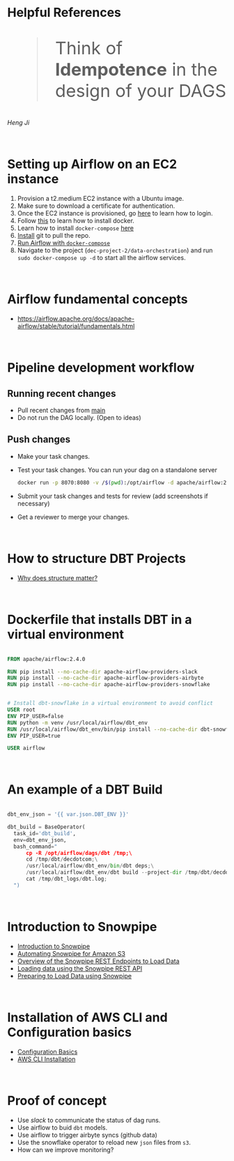 <br/>

# Helpful References

<blockquote style='font-size:2.5rem'>Think of <b>Idempotence</b> in the design of your DAGS </blockquote>

*Heng Ji*

<br/>

# Setting up Airflow on an EC2 instance

1. Provision a t2.medium EC2 instance with a Ubuntu image.
2. Make sure to download a certificate for authentication.
3. Once the EC2 instance is provisioned, go [here](https://docs.airbyte.com/deploying-airbyte/on-aws-ec2/) to learn how to login.
4. Follow [this](https://docs.docker.com/engine/install/ubuntu/) to learn how to install docker.
5. Learn how to install `docker-compose` [here](https://www.digitalocean.com/community/tutorials/how-to-install-and-use-docker-compose-on-ubuntu-20-04)
6. [Install](https://github.com/git-guides/install-git)  git to pull the repo.
7. [Run Airflow with `docker-compose`](https://airflow.apache.org/docs/apache-airflow/stable/howto/docker-compose/index.html)
8. Navigate to the project (`dec-project-2/data-orchestration`) and run `sudo docker-compose up -d` to start all the airflow services.


<br/>

# Airflow fundamental concepts
- https://airflow.apache.org/docs/apache-airflow/stable/tutorial/fundamentals.html

<br/>

# Pipeline development workflow

## Running recent changes
- Pull recent changes from [main](https://github.com/paulhalla/dec-project-2)
- Do not run the DAG locally. (Open to ideas)

## Push changes
- Make your task changes.
- Test your task changes. You can run your dag on a standalone server

	```bash 
	docker run -p 8070:8080 -v /$(pwd):/opt/airflow -d apache/airflow:2.4.0 standalone
	```
- Submit your task changes and tests for review (add screenshots if necessary)
- Get a reviewer to merge your changes.

<br/>


# How to structure DBT Projects
- [Why does structure matter?](https://docs.getdbt.com/guides/best-practices/how-we-structure/1-guide-overview)


<br/>

# Dockerfile that installs DBT in a virtual environment 

```dockerfile

FROM apache/airflow:2.4.0

RUN pip install --no-cache-dir apache-airflow-providers-slack
RUN pip install --no-cache-dir apache-airflow-providers-airbyte
RUN pip install --no-cache-dir apache-airflow-providers-snowflake


# Install dbt-snowflake in a virtual environment to avoid conflict 
USER root 
ENV PIP_USER=false
RUN python -m venv /usr/local/airflow/dbt_env
RUN /usr/local/airflow/dbt_env/bin/pip install --no-cache-dir dbt-snowflake
ENV PIP_USER=true

USER airflow
```

<br/>


# An example of a DBT Build

```python 

dbt_env_json = '{{ var.json.DBT_ENV }}'

dbt_build = BaseOperator(
  task_id='dbt_build',
  env=dbt_env_json,
  bash_command="
      cp -R /opt/airflow/dags/dbt /tmp;\
      cd /tmp/dbt/decdotcom;\
      /usr/local/airflow/dbt_env/bin/dbt deps;\
      /usr/local/airflow/dbt_env/dbt build --project-dir /tmp/dbt/decdotcom/ --profiles-dir . --target prod;\
      cat /tmp/dbt_logs/dbt.log;
  ")
```

<br/>


# Introduction to Snowpipe 

- [Introduction to Snowpipe](https://docs.snowflake.com/en/user-guide/data-load-snowpipe-intro.html)
- [Automating Snowpipe for Amazon S3](https://docs.snowflake.com/en/user-guide/data-load-snowpipe-auto-s3.html)
- [Overview of the Snowpipe REST Endpoints to Load Data](https://docs.snowflake.com/en/user-guide/data-load-snowpipe-rest-overview.html)
- [Loading data using the Snowpipe REST API](https://docs.snowflake.com/en/user-guide/data-load-snowpipe-rest-load.html#sample-program-for-the-python-sdk)
- [Preparing to Load Data using Snowpipe](https://docs.snowflake.com/en/user-guide/data-load-snowpipe-rest-gs.html#using-key-pair-authentication-key-rotation)

<br/>

# Installation of AWS CLI and Configuration basics
- [Configuration Basics](https://docs.aws.amazon.com/cli/latest/userguide/cli-configure-quickstart.html)
- [AWS CLI Installation](https://docs.aws.amazon.com/cli/latest/userguide/getting-started-install.html)

<br/>

# Proof of concept

- Use *slack* to communicate the status of dag runs.
- Use airflow to buid `dbt` models.
- Use airflow to trigger airbyte syncs (github data)
- Use the snowflake operator to reload new `json` files from `s3`. 
- How can we improve monitoring?

<br/>

